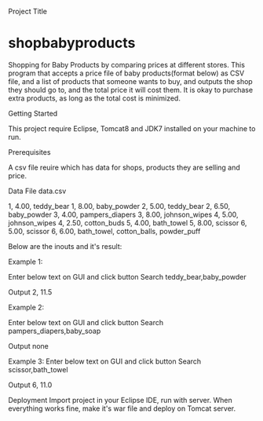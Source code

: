 

Project Title

# shopbabyproducts
Shopping for Baby Products by comparing prices at different stores.
This program that accepts a price file of baby products(format below) as CSV file, and a list of products that someone wants to buy, and outputs the shop they should go to, and the total price it will cost them. It is okay to purchase extra products, as long as the total cost is minimized.

Getting Started

This project require Eclipse, Tomcat8 and JDK7 installed on your machine to run.

Prerequisites

A csv file reuire which has data for shops, products they are selling and price.

Data File data.csv

1, 4.00, teddy_bear
1, 8.00, baby_powder
2, 5.00, teddy_bear
2, 6.50, baby_powder
3, 4.00, pampers_diapers
3, 8.00, johnson_wipes
4, 5.00, johnson_wipes
4, 2.50, cotton_buds
5, 4.00, bath_towel
5, 8.00, scissor
6, 5.00, scissor
6, 6.00, bath_towel, cotton_balls, powder_puff

Below are the inouts and it's result:

Example 1:

Enter below text on GUI and click button Search
teddy_bear,baby_powder

Output
2, 11.5


Example 2:

Enter below text on GUI and click button Search
pampers_diapers,baby_soap

Output
none


Example 3:
Enter below text on GUI and click button Search
scissor,bath_towel

Output
6, 11.0

Deployment
Import project in your Eclipse IDE, run with server. When everything works fine, make it's war file and deploy on Tomcat server.
